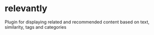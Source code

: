 # relevantly
Plugin for displaying related and recommended content based on text, similarity, tags and categories
